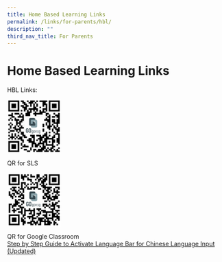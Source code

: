 ```yaml
---
title: Home Based Learning Links
permalink: /links/for-parents/hbl/
description: ""
third_nav_title: For Parents
---
```

Home Based Learning Links
=========================

HBL Links:

<img src="/images/hblqr1.jpg" style="width:25%" align=left>

<br clear="left">

QR for SLS

<img src="/images/hblqr2.jpg" style="width:25%" align=left>

<br clear="left">

QR for Google Classroom<br>
[Step by Step Guide to Activate Language Bar for Chinese Language Input (Updated)](/files/hblpdf.pdf)